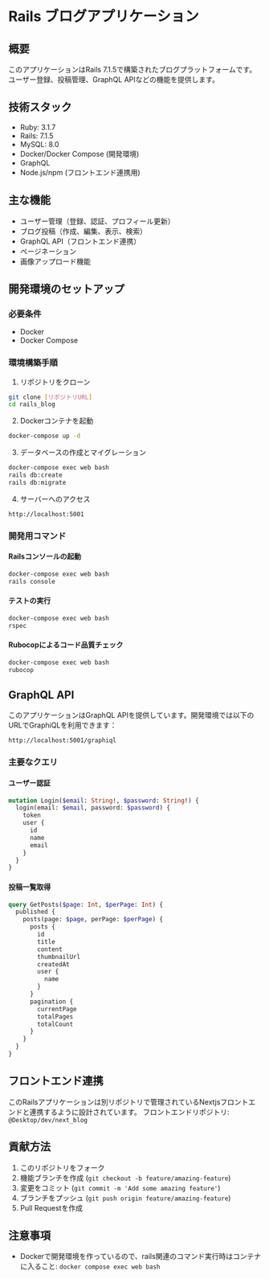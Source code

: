 # Rails ブログアプリケーション

## 概要
このアプリケーションはRails 7.1.5で構築されたブログプラットフォームです。
ユーザー登録、投稿管理、GraphQL APIなどの機能を提供します。

## 技術スタック
- Ruby: 3.1.7
- Rails: 7.1.5
- MySQL: 8.0
- Docker/Docker Compose (開発環境)
- GraphQL
- Node.js/npm (フロントエンド連携用)

## 主な機能
- ユーザー管理（登録、認証、プロフィール更新）
- ブログ投稿（作成、編集、表示、検索）
- GraphQL API（フロントエンド連携）
- ページネーション
- 画像アップロード機能

## 開発環境のセットアップ

### 必要条件
- Docker
- Docker Compose

### 環境構築手順
1. リポジトリをクローン
```bash
git clone [リポジトリURL]
cd rails_blog
```

2. Dockerコンテナを起動
```bash
docker-compose up -d
```

3. データベースの作成とマイグレーション
```bash
docker-compose exec web bash
rails db:create
rails db:migrate
```

4. サーバーへのアクセス
```
http://localhost:5001
```

### 開発用コマンド

#### Railsコンソールの起動
```bash
docker-compose exec web bash
rails console
```

#### テストの実行
```bash
docker-compose exec web bash
rspec
```

#### Rubocopによるコード品質チェック
```bash
docker-compose exec web bash
rubocop
```

## GraphQL API

このアプリケーションはGraphQL APIを提供しています。開発環境では以下のURLでGraphiQLを利用できます：
```
http://localhost:5001/graphiql
```

### 主要なクエリ

#### ユーザー認証
```graphql
mutation Login($email: String!, $password: String!) {
  login(email: $email, password: $password) {
    token
    user {
      id
      name
      email
    }
  }
}
```

#### 投稿一覧取得
```graphql
query GetPosts($page: Int, $perPage: Int) {
  published {
    posts(page: $page, perPage: $perPage) {
      posts {
        id
        title
        content
        thumbnailUrl
        createdAt
        user {
          name
        }
      }
      pagination {
        currentPage
        totalPages
        totalCount
      }
    }
  }
}
```

## フロントエンド連携

このRailsアプリケーションは別リポジトリで管理されているNextjsフロントエンドと連携するように設計されています。
フロントエンドリポジトリ: `@Desktop/dev/next_blog`

## 貢献方法

1. このリポジトリをフォーク
2. 機能ブランチを作成 (`git checkout -b feature/amazing-feature`)
3. 変更をコミット (`git commit -m 'Add some amazing feature'`)
4. ブランチをプッシュ (`git push origin feature/amazing-feature`)
5. Pull Requestを作成

## 注意事項

- Dockerで開発環境を作っているので、rails関連のコマンド実行時はコンテナに入ること: `docker compose exec web bash`
